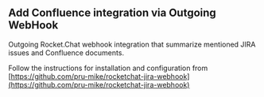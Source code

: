 ## Add Confluence integration via Outgoing WebHook

Outgoing Rocket.Chat webhook integration that summarize mentioned JIRA issues and Confluence documents.

Follow the instructions for installation and configuration from [https://github.com/pru-mike/rocketchat-jira-webhook](https://github.com/pru-mike/rocketchat-jira-webhook)
